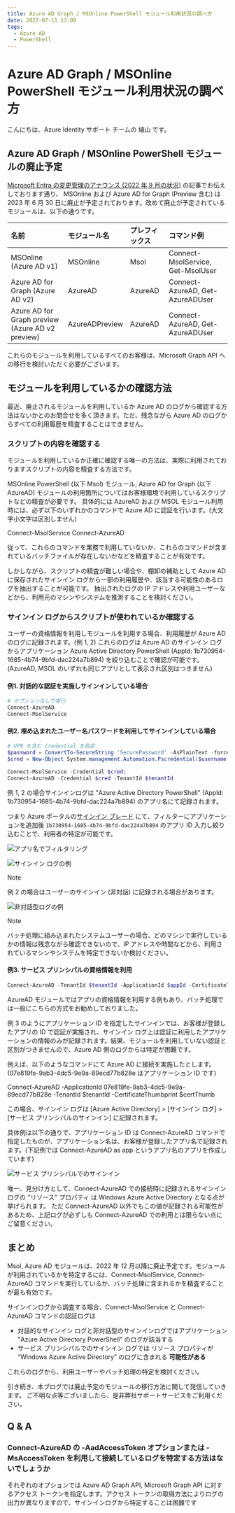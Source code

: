 ```yaml
---
title: Azure AD Graph / MSOnline PowerShell モジュール利用状況の調べ方
date: 2022-07-11 13:00
tags:
  - Azure AD
  - PowerShell
---
```


# Azure AD Graph / MSOnline PowerShell モジュール利用状況の調べ方

こんにちは、Azure Identity サポート チームの 埴山 です。

## Azure AD Graph / MSOnline PowerShell モジュールの廃止予定

[Microsoft Entra の変更管理のアナウンス (2022 年 9 月の状況)](../azure-active-directory/Microsoft-Entra-change-announcements-September-2022-train.md) の記事でお伝えしております通り、 MSOnline および Azure AD for Graph (Preview 含む) は 2023 年 6 月 30 日に廃止が予定されております。改めて廃止が予定されているモジュールは、以下の通りです。

| 名前 | モジュール名 | プレフィックス | コマンド例 |
| :--- | :--- | :--- | :--- |
|MSOnline (Azure AD v1)|MSOnline|Msol|Connect-MsolService, Get-MsolUser|
|Azure AD for Graph (Azure AD v2)| AzureAD | AzureAD | Connect-AzureAD, Get-AzureADUser |
|Azure AD for Graph preview (Azure AD v2 preview)| AzureADPreview | AzureAD | Connect-AzureAD, Get-AzureADUser |

これらのモジュールを利用しているすべてのお客様は、Microsoft Graph API への移行を検討いただく必要がございます。

## モジュールを利用しているかの確認方法

最近、廃止されるモジュールを利用しているか Azure AD のログから確認する方法はないかとのお問合せを多く頂きます。ただ、残念ながら Azure AD のログからすべての利用履歴を精査することはできません。
 
### スクリプトの内容を確認する

モジュールを利用しているか正確に確認する唯一の方法は、実際に利用されておりますスクリプトの内容を精査する方法です。

MSOnline PowerShell (以下 Msol) モジュール, Azure AD for Graph (以下 AzureAD) モジュールの利用箇所についてはお客様環境で利用しているスクリプトなどの精査が必要です。
具体的には AzureAD および MSOL モジュール利用時には、必ず以下のいずれかのコマンドで Azure AD に認証を行います。(大文字小文字は区別しません)

Connect-MsolService
Connect-AzureAD

従って、これらのコマンドを業務で利用していないか、これらのコマンドが含まれているバッチファイルが存在しないかなどを精査することが有効です。

しかしながら、スクリプトの精査が難しい場合や、棚卸の補助として Azure AD に保存されたサインイン ログから一部の利用履歴や、該当する可能性のあるログを抽出することが可能です。
抽出されたログの IP アドレスや利用ユーザーなどから、利用元のマシンやシステムを推測することを検討ください。

###  サインイン ログからスクリプトが使われているか確認する

ユーザーの資格情報を利用しモジュールを利用する場合、利用履歴が Azure AD のログに記録されます。(例 1, 2)
これらのログは Azure AD のサインイン ログからアプリケーション Azure Active Directory PowerShell (AppId: 1b730954-1685-4b74-9bfd-dac224a7b894) を絞り込むことで確認が可能です。(AzureAD, MSOL のいずれも同じアプリとして表示され区別はつきません)

####  例1. 対話的な認証を実施しサインインしている場合

```powershell
# オプションなしで実行
Connect-AzureAD
Connect-MsolService
```

#### 例2. 埋め込まれたユーザー名パスワードを利用してサインインしている場合

```powershell
# UPN を含む Credential を指定
$password = ConvertTo-SecureString 'SecurePassword' -AsPlainText -force;
$cred = New-Object System.management.Automation.Pscredential($username, $password);

Connect-MsolService -Credential $cred;
Connect-AzureAD -Credential $cred -TenantId $tenantId
```

例 1, 2 の場合サインインログは "Azure Active Directory PowerShell" (AppId:	
1b730954-1685-4b74-9bfd-dac224a7b894)  のアプリ名にて記録されます。

つまり Azure ポータルの[サインイン ブレード](https://portal.azure.com/#view/Microsoft_AAD_IAM/ActiveDirectoryMenuBlade/~/SignIns) にて、フィルターにアプリケーションを追加後 `1b730954-1685-4b74-9bfd-dac224a7b894` のアプリ ID 入力し絞り込むことで、利用者の特定が可能です。

![アプリ名でフィルタリング](./how-to-determine-depreacated-azuread-msol/01_filtering.png)

![サインイン ログの例](./how-to-determine-depreacated-azuread-msol/02_interactive_signin.png)

> [!NOTE]
> 例 2 の場合はユーザーのサインイン (非対話) に記録される場合があります。

![非対話型ログの例](./how-to-determine-depreacated-azuread-msol/03_noninteractive_signin.png)

> [!NOTE]
> バッチ処理に組み込まれたシステムユーザーの場合、どのマシンで実行しているかの情報は残念ながら確認できないので、IP アドレスや時間などから、利用されているマシンやシステムを特定できないか検討ください。

#### 例3. サービス プリンシパルの資格情報を利用

```powershell
Connect-AzureAD -TenantId $tenantId -ApplicationId $appId -CertificateThumbprint $thumb
```

AzureAD モジュールではアプリの資格情報を利用する例もあり、バッチ処理では一般にこちらの方式をお勧めしておりました。

例 3 のようにアプリケーション ID を指定したサインインでは、お客様が登録したアプリの ID で認証が実施され、サインイン ログ上は認証に利用したアプリケーションの情報のみが記録されます。結果、モジュールを利用していない認証と区別がつきませんので、Azure AD 側のログからは特定が困難です。

例えば、以下のようなコマンドにて Azure AD に接続を実施したとします。(07e819fe-9ab3-4dc5-9e9a-89ecd77b828e はアプリケーション ID です)
 
Connect-AzureAD -ApplicationId 07e819fe-9ab3-4dc5-9e9a-89ecd77b828e -TenantId $tenantId -CertificateThumbprint $certThumb
 
この場合、サインイン ログは [Azure Active Directory] > [サインイン ログ] > [サービス プリンシパルのサインイン] に記録されます。
 
具体例は以下の通りで、アプリケーション ID は Connect-AzureAD コマンドで指定したものが、アプリケーション名は、お客様が登録したアプリ名で記録されます。(下記例では Connect-AzureAD as app というアプリ名のアプリを作成しています)

![サービス プリンシパルでのサインイン](./how-to-determine-depreacated-azuread-msol/04_serviceprincipal_signin.png)

唯一、見分け方として、Connect-AzureAD での接続時に記録されるサインインログの "リソース" プロパティ は Windows Azure Active Directory となる点が挙げられます。
ただ Connect-AzureAD 以外でもこの値が記録される可能性があるため、上記ログが必ずしも Connect-AzureAD での利用とは限らない点にご留意ください。

## まとめ

Msol, Azure AD モジュールは、2022 年 12 月以降に廃止予定です。モジュールが利用されているかを特定するには、Connect-MsolService, Connect-AzureAD コマンドを実行しているか、バッチ処理に含まれるかを精査することが最も有効です。

サインインログから調査する場合、Connect-MsolService と Connect-AzureAD コマンドの認証ログは
 
- 対話的なサインイン ログと非対話型のサインインログではアプリケーション "Azure Active Directory PowerShell" のログが該当する
- サービス プリンシパルでのサインイン ログでは リソース プロパティが “Windows Azure Active Directory” のログに含まれる **可能性がある**

これらのログから、利用ユーザーやバッチ処理の特定を検討ください。

引き続き、本ブログでは廃止予定のモジュールの移行方法に関して発信していきます。
ご不明な点等ございましたら、是非弊社サポートサービスをご利用ください。


## Q & A

### Connect-AzureAD の -AadAccessToken オプションまたは -MsAccessToken を利用して接続しているログを特定する方法はないでしょうか

それぞれのオプションでは Azure AD Graph API, Microsoft Graph API に対するアクセス トークンを指定します。アクセス トークンの取得方法によりログの出力が異なりますので、サインインログから特定することは困難です
